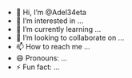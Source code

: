 - 👋 Hi, I’m @Adel34eta
- 👀 I’m interested in ...
- 🌱 I’m currently learning ...
- 💞️ I’m looking to collaborate on ...
- 📫 How to reach me ...
- 😄 Pronouns: ...
- ⚡ Fun fact: ...

<!---
Adel34eta/Adel34eta is a ✨ special ✨ repository because its `README.md` (this file) appears on your GitHub profile.
You can click the Preview link to take a look at your changes.
--->
